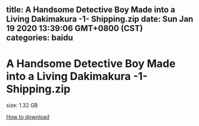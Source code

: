 
title: A Handsome Detective Boy Made into a Living Dakimakura -1- Shipping.zip
date: Sun Jan 19 2020 13:39:06 GMT+0800 (CST)    
categories: baidu
---

# A Handsome Detective Boy Made into a Living Dakimakura -1- Shipping.zip
size: 1.32 GB
 
 

[How to download](https://bpcam.bemobtrk.com/go/2ceec3aa-1ca2-46d6-b9ff-aaa5c184517c?jno=2)